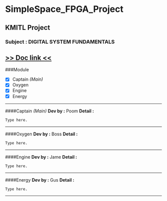 # SimpleSpace_FPGA_Project
## KMITL Project 
### Subject : DIGITAL SYSTEM FUNDAMENTALS
[>> Doc link <<](https://docs.google.com/document/d/1DIjn9NmxT9zEZLMgX-6bvWZWvJfTBSLDGMcv3LghOM8/edit)
---
###Module
- [x] Captain *(Main)*
- [x] Oxygen 
- [x] Engine
- [x] Energy
---
####Captain *(Main)*
**Dev by :**  Poom
**Detail :**  
```
Type here.
```

---
####Oxygen
**Dev by :**  Boss
**Detail :**  
```
Type here.
```

---
####Engine
**Dev by :**  Jame
**Detail :**  
```
Type here.
```

---
####Energy
**Dev by :**  Gus
**Detail :**  
```
Type here.
```
---